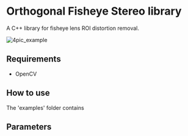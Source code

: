 # Orthogonal Fisheye Stereo library

A C++ library for fisheye lens ROI distortion removal. 

![4pic_example](https://github.com/QuoZer/fy_lib_source/assets/57410392/028f6c62-9bed-4eb7-8c66-98c6d28a7224)

## Requirements 
- OpenCV

## How to use

The 'examples' folder contains 

## Parameters 



